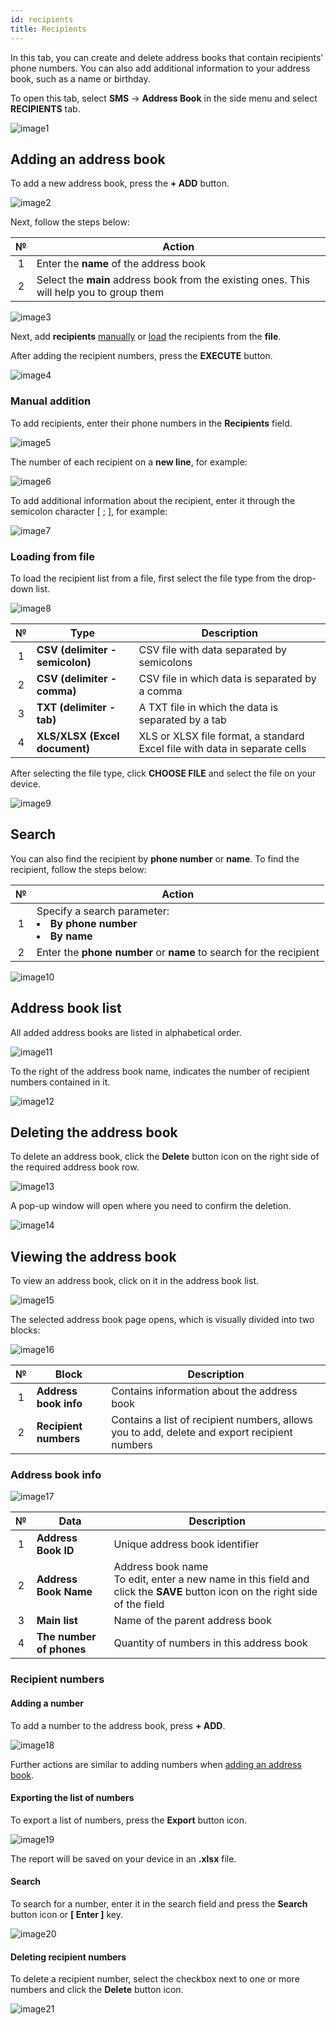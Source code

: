 ```yaml
---
id: recipients
title: Recipients
---
```


In this tab, you can create and delete address books that contain recipients' phone numbers. You can also add additional information to your address book, such as a name or birthday.

To open this tab, select **SMS** → **Address Book** in the side menu and select **RECIPIENTS** tab.

![image1](/img/en/client_address_book_recipients/image1.png)

## Adding an address book

To add a new address book, press the **+ ADD** button.

![image2](/img/en/client_address_book_recipients/image2.png)

Next, follow the steps below:

|  №  | Action |
| :-: | ------ |
| 1 | Enter the **name** of the address book |
| 2 | Select the **main** address book from the existing ones. This will help you to group them |

![image3](/img/en/client_address_book_recipients/image3.png)

Next, add **recipients** [manually](#manual-addition) or [load](#loading-from-file) the recipients from the **file**.

After adding the recipient numbers, press the **EXECUTE** button.

![image4](/img/en/client_address_book_recipients/image4.png)

### Manual addition

To add recipients, enter their phone numbers in the **Recipients** field.

![image5](/img/en/client_address_book_recipients/image5.png)

The number of each recipient on a **new line**, for example:

![image6](/img/en/client_address_book_recipients/image6.png)

To add additional information about the recipient, enter it through the semicolon character [ ; ], for example:

![image7](/img/en/client_address_book_recipients/image7.png)

### Loading from file

To load the recipient list from a file, first select the file type from the drop-down list.

![image8](/img/en/client_address_book_recipients/image8.png)

|  №  | Type | Description |
| :-: | ---- | ----------- |
|  1  | **CSV (delimiter - semicolon)** | CSV file with data separated by semicolons |
|  2  | **CSV (delimiter - comma)** | CSV file in which data is separated by a comma |
|  3  | **TXT (delimiter - tab)** | A TXT file in which the data is separated by a tab |
|  4  | **XLS/XLSX (Excel document)** | XLS or XLSX file format, a standard Excel file with data in separate cells |

After selecting the file type, click **CHOOSE FILE** and select the file on your device.

![image9](/img/en/client_address_book_recipients/image9.png)

## Search

You can also find the recipient by **phone number** or **name**. To find the recipient, follow the steps below:

|  №  | Action |
| :-: | ------ |
| 1 | Specify a search parameter: <li>**By phone number**</li> <li>**By name**</li> |
| 2 | Enter the **phone number** or **name** to search for the recipient |

![image10](/img/en/client_address_book_recipients/image10.png)

## Address book list

All added address books are listed in alphabetical order.

![image11](/img/en/client_address_book_recipients/image11.png)

To the right of the address book name, indicates the number of recipient numbers contained in it.

![image12](/img/en/client_address_book_recipients/image12.png)

## Deleting the address book

To delete an address book, click the **Delete** button icon on the right side of the required address book row.

![image13](/img/en/client_address_book_recipients/image13.png)

A pop-up window will open where you need to confirm the deletion.

![image14](/img/en/client_address_book_recipients/image14.png)

## Viewing the address book

To view an address book, click on it in the address book list.

![image15](/img/en/client_address_book_recipients/image15.png)

The selected address book page opens, which is visually divided into two blocks:

![image16](/img/en/client_address_book_recipients/image16.png)

|  №  | Block | Description |
| :-: | ----- | ----------- |
| 1 | **Address book info** | Contains information about the address book |
| 2 | **Recipient numbers** | Contains a list of recipient numbers, allows you to add, delete and export recipient numbers |

### Address book info

![image17](/img/en/client_address_book_recipients/image17.png)

|  №  | Data | Description |
| :-: | ---- | ----------- |
| 1 | **Address Book ID** | Unique address book identifier |
| 2 | **Address Book Name** | Address book name <br/> To edit, enter a new name in this field and click the **SAVE** button icon on the right side of the field |
| 3 | **Main list** | Name of the parent address book |
| 4 | **The number of phones** | Quantity of numbers in this address book |

### Recipient numbers

#### Adding a number

To add a number to the address book, press **+ ADD**.

![image18](/img/en/client_address_book_recipients/image18.png)

Further actions are similar to adding numbers when [adding an address book](#adding-an-address-book).

#### Exporting the list of numbers

To export a list of numbers, press the **Export** button icon.

![image19](/img/en/client_address_book_recipients/image19.png)

The report will be saved on your device in an **.xlsx** file.

#### Search

To search for a number, enter it in the search field and press the **Search** button icon or **[ Enter ]** key.

![image20](/img/en/client_address_book_recipients/image20.png)

#### Deleting recipient numbers

To delete a recipient number, select the checkbox next to one or more numbers and click the **Delete** button icon.

![image21](/img/en/client_address_book_recipients/image21.png)
